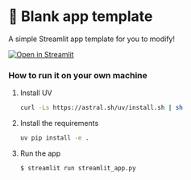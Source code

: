 # 🎈 Blank app template

A simple Streamlit app template for you to modify!

[![Open in Streamlit](https://static.streamlit.io/badges/streamlit_badge_black_white.svg)](https://blank-app-template.streamlit.app/)

### How to run it on your own machine

1. Install UV

   ```bash
   curl -Ls https://astral.sh/uv/install.sh | sh
   ```

2. Install the requirements

   ```bash
   uv pip install -e .
   ```

3. Run the app

   ```bash
   $ streamlit run streamlit_app.py
   ```
